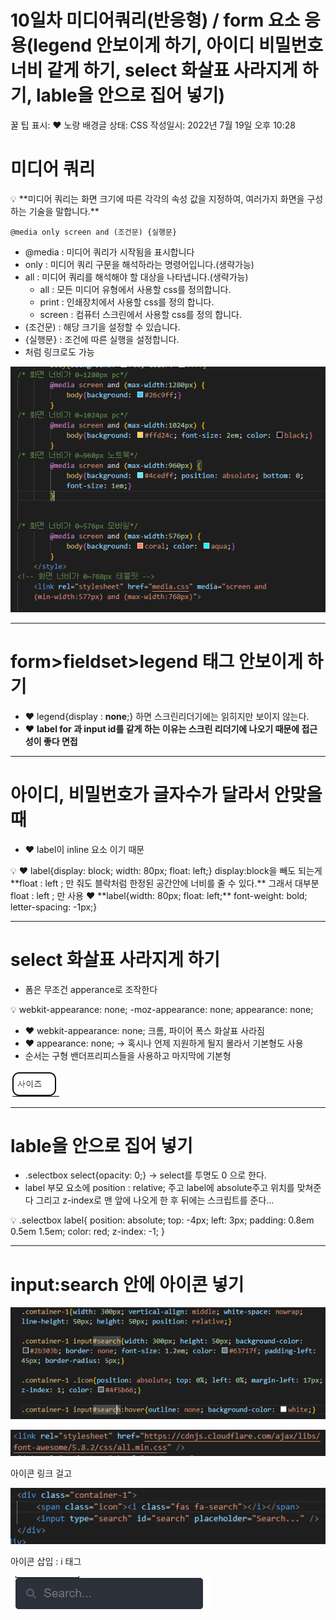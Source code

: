 # 10일차 미디어쿼리(반응형) / form 요소 응용(legend 안보이게 하기, 아이디 비밀번호 너비 같게 하기, select 화살표 사라지게 하기, lable을 안으로 집어 넣기)

꿀 팁 표시: ❤ 노랑 배경글
상태: CSS
작성일시: 2022년 7월 19일 오후 10:28

# 미디어 쿼리

<aside>
💡 **미디어 쿼리는 화면 크기에 따른 각각의 속성 값을 지정하여, 여러가지 화면을 구성하는 기술을 말합니다.**

`@media only screen and (조건문) {실행문}`

- @media : 미디어 쿼리가 시작됨을 표시합니다
- only : 미디어 쿼리 구문을 해석하라는 명령어입니다.(생략가능)
- all : 미디어 쿼리를 해석해야 할 대상을 나타냅니다.(생략가능)
    - all : 모든 미디어 유형에서 사용할 css를 정의합니다.
    - print : 인쇄장치에서 사용할 css를 정의 합니다.
    - screen : 컴퓨터 스크린에서 사용할 css를 정의 합니다.
- (조건문) : 해당 크기을 설정할 수 있습니다.
- {실행문} : 조건에 따른 실행을 설정합니다.
- <link rel="stylesheet" href="media.css" media="screen and (min-width:577px) and (max-width:768px)"> 처럼 링크로도 가능
</aside>

![Untitled](Untitled%20155.png)

---

# form>fieldset>legend 태그  안보이게 하기

- ❤ legend{display : **none**;} 하면 스크린리더기에는 읽히지만 보이지 않는다.
- ❤ **label for 과 input id를 같게 하는 이유는 스크린 리더기에 나오기 때문에 접근성이 좋다 면접**

---

# 아이디, 비밀번호가 글자수가 달라서 안맞을때

- ❤ label이 inline 요소 이기 때문

<aside>
💡 ❤ label{display: block; width: 80px; float: left;}
display:block을 빼도 되는게 **float : left ; 만 줘도 블락처럼 한정된 공간안에 너비를 줄 수 있다.** 그래서 대부분 float : left ; 만 사용
❤ **label{width: 80px; float: left;** font-weight: bold; letter-spacing: -1px;}

</aside>

---

# select 화살표 사라지게 하기

- 폼은 무조건 apperance로 조작한다

<aside>
💡 webkit-appearance: none;
-moz-appearance: none;
appearance: none;

</aside>

- ❤ webkit-appearance: none; 크롬, 파이어 폭스 화살표 사라짐
- ❤ appearance: none; → 혹시나 언제 지원하게 될지 몰라서 기본형도 사용
- 순서는 구형 밴더프리피스들을 사용하고 마지막에 기본형

![Untitled](Untitled%20156.png)

---

# lable을 안으로 집어 넣기

- .selectbox select{opacity: 0;} → select를 투명도 0 으로 한다.
- label 부모 요소에 position : relative; 주고 label에 absolute주고 위치를 맞쳐준다 그리고 z-index로 맨 앞에 나오게 한 후 뒤에는 스크립트를 준다…

<aside>
💡 .selectbox label{
position: absolute;
top: -4px;
left: 3px;
padding: 0.8em 0.5em 1.5em;
color: red;
z-index: -1;
}

</aside>

---

# input:search 안에 아이콘 넣기

![Untitled](Untitled%20157.png)

![Untitled](Untitled%20158.png)

아이콘 링크 걸고

![Untitled](Untitled%20159.png)

아이콘 삽입 : i 태그

![Untitled](Untitled%20160.png)